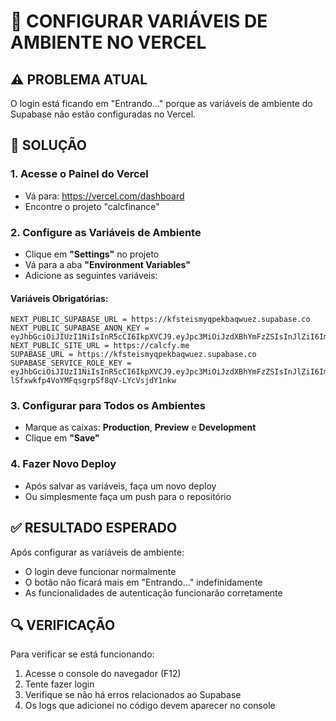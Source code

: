# 🔧 CONFIGURAR VARIÁVEIS DE AMBIENTE NO VERCEL

## ⚠️ PROBLEMA ATUAL
O login está ficando em "Entrando..." porque as variáveis de ambiente do Supabase não estão configuradas no Vercel.

## 🚀 SOLUÇÃO

### 1. Acesse o Painel do Vercel
- Vá para: https://vercel.com/dashboard
- Encontre o projeto "calcfinance"

### 2. Configure as Variáveis de Ambiente
- Clique em **"Settings"** no projeto
- Vá para a aba **"Environment Variables"**
- Adicione as seguintes variáveis:

#### Variáveis Obrigatórias:
```
NEXT_PUBLIC_SUPABASE_URL = https://kfsteismyqpekbaqwuez.supabase.co
NEXT_PUBLIC_SUPABASE_ANON_KEY = eyJhbGciOiJIUzI1NiIsInR5cCI6IkpXVCJ9.eyJpc3MiOiJzdXBhYmFzZSIsInJlZiI6Imtmc3RlaXNteXFwZWtiYXF3dWV6Iiwicm9sZSI6ImFub24iLCJpYXQiOjE3NDk0ODU4NDMsImV4cCI6MjA2NTA2MTg0M30.nuHieAbGz65Lm5KlNamxO_HS_SFy0DGm6tIIbty7Z8A
NEXT_PUBLIC_SITE_URL = https://calcfy.me
SUPABASE_URL = https://kfsteismyqpekbaqwuez.supabase.co
SUPABASE_SERVICE_ROLE_KEY = eyJhbGciOiJIUzI1NiIsInR5cCI6IkpXVCJ9.eyJpc3MiOiJzdXBhYmFzZSIsInJlZiI6Imtmc3RlaXNteXFwZWtiYXF3dWV6Iiwicm9sZSI6InNlcnZpY2Vfcm9sZSIsImlhdCI6MTc0OTQ4NTg0MywiZXhwIjoyMDY1MDYxODQzfQ.4pcJS-lSfxwkfp4VoYMFqsgrpSf8qV-LYcVsjdY1nkw
```

### 3. Configurar para Todos os Ambientes
- Marque as caixas: **Production**, **Preview** e **Development**
- Clique em **"Save"**

### 4. Fazer Novo Deploy
- Após salvar as variáveis, faça um novo deploy
- Ou simplesmente faça um push para o repositório

## ✅ RESULTADO ESPERADO
Após configurar as variáveis de ambiente:
- O login deve funcionar normalmente
- O botão não ficará mais em "Entrando..." indefinidamente
- As funcionalidades de autenticação funcionarão corretamente

## 🔍 VERIFICAÇÃO
Para verificar se está funcionando:
1. Acesse o console do navegador (F12)
2. Tente fazer login
3. Verifique se não há erros relacionados ao Supabase
4. Os logs que adicionei no código devem aparecer no console
